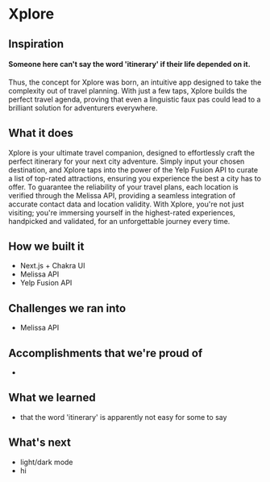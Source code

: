 # Xplore
## Inspiration
#### Someone here can't say the word 'itinerary' if their life depended on it. 
Thus, the concept for Xplore was born, an intuitive app designed to take the complexity out of travel planning. With just a few taps, Xplore builds the perfect travel agenda, proving that even a linguistic faux pas could lead to a brilliant solution for adventurers everywhere.
## What it does
Xplore is your ultimate travel companion, designed to effortlessly craft the perfect itinerary for your next city adventure. Simply input your chosen destination, and Xplore taps into the power of the Yelp Fusion API to curate a list of top-rated attractions, ensuring you experience the best a city has to offer. To guarantee the reliability of your travel plans, each location is verified through the Melissa API, providing a seamless integration of accurate contact data and location validity. With Xplore, you're not just visiting; you're immersing yourself in the highest-rated experiences, handpicked and validated, for an unforgettable journey every time.
## How we built it
- Next.js + Chakra UI
- Melissa API
- Yelp Fusion API
## Challenges we ran into
- Melissa API
## Accomplishments that we're proud of
- 
## What we learned
- that the word 'itinerary' is apparently not easy for some to say
## What's next
- light/dark mode
- hi
